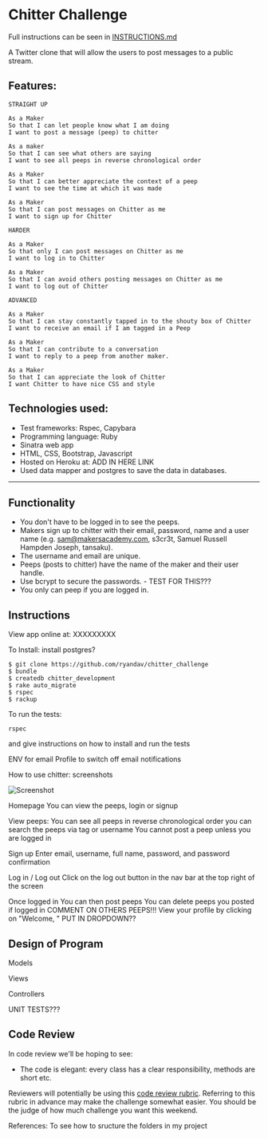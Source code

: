 Chitter Challenge
=================

Full instructions can be seen in [INSTRUCTIONS.md](INSTRUCTIONS.md)

A Twitter clone that will allow the users to post messages to a public stream.

Features:
-------

```
STRAIGHT UP

As a Maker
So that I can let people know what I am doing  
I want to post a message (peep) to chitter

As a maker
So that I can see what others are saying  
I want to see all peeps in reverse chronological order

As a Maker
So that I can better appreciate the context of a peep
I want to see the time at which it was made

As a Maker
So that I can post messages on Chitter as me
I want to sign up for Chitter

HARDER

As a Maker
So that only I can post messages on Chitter as me
I want to log in to Chitter

As a Maker
So that I can avoid others posting messages on Chitter as me
I want to log out of Chitter

ADVANCED

As a Maker
So that I can stay constantly tapped in to the shouty box of Chitter
I want to receive an email if I am tagged in a Peep

As a Maker
So that I can contribute to a conversation
I want to reply to a peep from another maker.

As a Maker
So that I can appreciate the look of Chitter
I want Chitter to have nice CSS and style
```
Technologies used:
----

* Test frameworks: Rspec, Capybara
* Programming language: Ruby
* Sinatra web app
* HTML, CSS, Bootstrap, Javascript
* Hosted on Heroku at: ADD IN HERE LINK
* Used data mapper and postgres to save the data in databases.
-----
Functionality
------
* You don't have to be logged in to see the peeps.
* Makers sign up to chitter with their email, password, name and a user name (e.g. sam@makersacademy.com, s3cr3t, Samuel Russell Hampden Joseph, tansaku).
* The username and email are unique.
* Peeps (posts to chitter) have the name of the maker and their user handle.
* Use bcrypt to secure the passwords. - TEST FOR THIS???
* You only can peep if you are logged in.


Instructions
---
View app online at: XXXXXXXXX

To Install:
install postgres?

```
$ git clone https://github.com/ryandav/chitter_challenge
$ bundle
$ createdb chitter_development
$ rake auto_migrate
$ rspec
$ rackup
```

To run the tests:
```tests
rspec
```

 and give instructions on how to install
 and run the tests

ENV for email
Profile to switch off email notifications

How to use chitter:
screenshots

![Screenshot](https://path_to_your_image)

Homepage
You can view the peeps, login or signup

View peeps:
You can see all peeps in reverse chronological order
you can search the peeps via tag or username
You cannot post a peep unless you are logged in

Sign up
Enter email, username, full name, password, and password confirmation

Log in / Log out
Click on the log out button in the nav bar at the top right of the screen

Once logged in
You can then post peeps
You can delete peeps you posted if logged in
COMMENT ON OTHERS PEEPS!!!
View your profile by clicking on "Welcome, <Username>"
PUT IN DROPDOWN??

Design of Program
----
Models

Views

Controllers

UNIT TESTS???

Code Review
-----------

In code review we'll be hoping to see:

* The code is elegant: every class has a clear responsibility, methods are short etc.

Reviewers will potentially be using this [code review rubric](docs/review.md).  Referring to this rubric in advance may make the challenge somewhat easier.  You should be the judge of how much challenge you want this weekend.

References:
To see how to sructure the folders in my project
